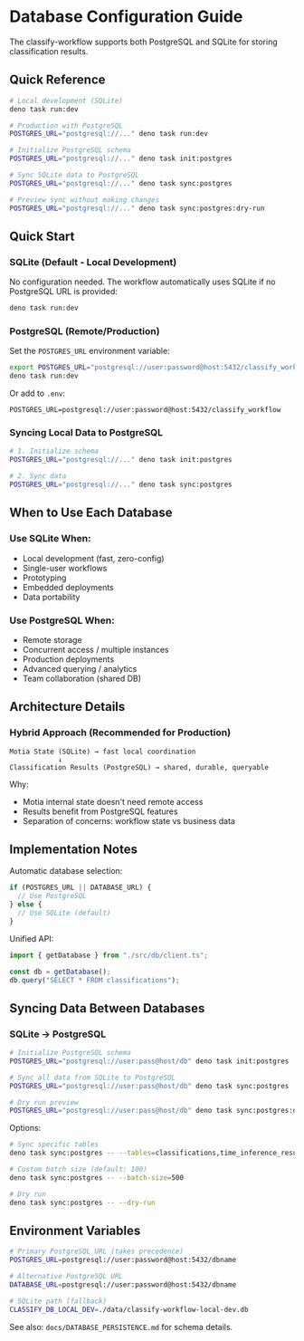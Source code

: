 # Database Configuration Guide

The classify-workflow supports both PostgreSQL and SQLite for storing classification results.

## Quick Reference

```bash
# Local development (SQLite)
deno task run:dev

# Production with PostgreSQL
POSTGRES_URL="postgresql://..." deno task run:dev

# Initialize PostgreSQL schema
POSTGRES_URL="postgresql://..." deno task init:postgres

# Sync SQLite data to PostgreSQL
POSTGRES_URL="postgresql://..." deno task sync:postgres

# Preview sync without making changes
POSTGRES_URL="postgresql://..." deno task sync:postgres:dry-run
```

## Quick Start

### SQLite (Default - Local Development)
No configuration needed. The workflow automatically uses SQLite if no PostgreSQL URL is provided:
```bash
deno task run:dev
```

### PostgreSQL (Remote/Production)
Set the `POSTGRES_URL` environment variable:
```bash
export POSTGRES_URL="postgresql://user:password@host:5432/classify_workflow"
deno task run:dev
```

Or add to `.env`:
```env
POSTGRES_URL=postgresql://user:password@host:5432/classify_workflow
```

### Syncing Local Data to PostgreSQL
```bash
# 1. Initialize schema
POSTGRES_URL="postgresql://..." deno task init:postgres

# 2. Sync data
POSTGRES_URL="postgresql://..." deno task sync:postgres
```

## When to Use Each Database

### Use SQLite When:
- Local development (fast, zero-config)
- Single-user workflows
- Prototyping
- Embedded deployments
- Data portability

### Use PostgreSQL When:
- Remote storage
- Concurrent access / multiple instances
- Production deployments
- Advanced querying / analytics
- Team collaboration (shared DB)

## Architecture Details

### Hybrid Approach (Recommended for Production)
```
Motia State (SQLite) → fast local coordination
            ↓
Classification Results (PostgreSQL) → shared, durable, queryable
```

Why:
- Motia internal state doesn't need remote access
- Results benefit from PostgreSQL features
- Separation of concerns: workflow state vs business data

## Implementation Notes

Automatic database selection:
```typescript
if (POSTGRES_URL || DATABASE_URL) {
  // Use PostgreSQL
} else {
  // Use SQLite (default)
}
```

Unified API:
```typescript
import { getDatabase } from "./src/db/client.ts";

const db = getDatabase();
db.query("SELECT * FROM classifications");
```

## Syncing Data Between Databases

### SQLite → PostgreSQL
```bash
# Initialize PostgreSQL schema
POSTGRES_URL="postgresql://user:pass@host/db" deno task init:postgres

# Sync all data from SQLite to PostgreSQL
POSTGRES_URL="postgresql://user:pass@host/db" deno task sync:postgres

# Dry run preview
POSTGRES_URL="postgresql://user:pass@host/db" deno task sync:postgres:dry-run
```

Options:
```bash
# Sync specific tables
deno task sync:postgres -- --tables=classifications,time_inference_results

# Custom batch size (default: 100)
deno task sync:postgres -- --batch-size=500

# Dry run
deno task sync:postgres -- --dry-run
```

## Environment Variables

```bash
# Primary PostgreSQL URL (takes precedence)
POSTGRES_URL=postgresql://user:password@host:5432/dbname

# Alternative PostgreSQL URL
DATABASE_URL=postgresql://user:password@host:5432/dbname

# SQLite path (fallback)
CLASSIFY_DB_LOCAL_DEV=./data/classify-workflow-local-dev.db
```

See also: `docs/DATABASE_PERSISTENCE.md` for schema details.

